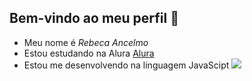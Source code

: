 ## Bem-vindo ao meu perfil 🥰

- Meu nome é _Rebeca Ancelmo_
- Estou estudando na Alura [Alura](https://www.alura.com.br)
- Estou me desenvolvendo na linguagem JavaScipt
![](https://tenor.com/pt-BR/view/the-chosen-os-escolhidos-los-elegidos-rindo-risada-gif-27290632)
